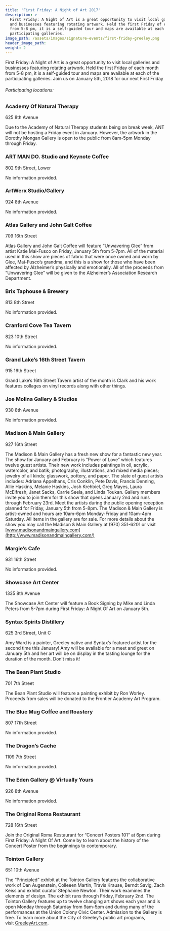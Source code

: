 ```yaml
---
title: 'First Friday: A Night of Art 2017'
description: >-
  First Friday: A Night of Art is a great opportunity to visit local galleries
  and businesses featuring rotating artwork. Held the first Friday of each month
  from 5-8 pm, it is a self-guided tour and maps are available at each of the
  participating galleries.
image_path: /assets/images/signature-events/first-friday-greeley.png
header_image_path:
weight: 2
---
```



First Friday: A Night of Art is a great opportunity to visit local galleries and businesses featuring rotating artwork. Held the first Friday of each month from 5-8 pm, it is a self-guided tour and maps are available at each of the participating galleries. Join us on January 5th, 2018 for our next First Friday

###### *Participating locations:*

### Academy Of Natural Therapy

625 8th Avenue

Due to the Academy of Natural Therapy students being on break week, ANT will not be hosting a Friday event in January. However, the artwork in the Dorothy Mongan Gallery is open to the public from 8am-5pm Monday through Friday.

### ART MAN DO. Studio and Keynote Coffee

802 9th Street, Lower

No information provided.

### ArtWerx Studio/Gallery

924 8th Avenue

No information provided.

### Atlas Gallery and John Galt Coffee

709 16th Street

Atlas Gallery and John Galt Coffee will feature “Unwavering Glee” from artist Katie Mai-Fusco on Friday, January 5th from 5-7pm. All of the material used in this show are pieces of fabric that were once owned and worn by Glee, Mai-Fusco’s grandma, and this is a show for those who have been affected by Alzheimer’s physically and emotionally. All of the proceeds from “Unwavering Glee” will be given to the Alzheimer’s Association Research Department.

### Brix Taphouse & Brewery

813 8th Street

No information provided.

### Cranford Cove Tea Tavern

823 10th Street

No information provided.

### Grand Lake’s 16th Street Tavern

915 16th Street

Grand Lake’s 16th Street Tavern artist of the month is Clark and his work features collages on vinyl records along with other things.

### Joe Molina Gallery & Studios

930 8th Avenue

No information provided.

### Madison & Main Gallery

927 16th Street

The Madison & Main Gallery has a fresh new show for a fantastic new year. The show for January and February is “Power of Love” which features twelve guest artists. Their new work includes paintings in oil, acrylic, watercolor, and batik; photography, illustrations, and mixed media pieces; jewelry of all kinds; glasswork, pottery, and paper. The slate of guest artists includes: Adriana Appelhans, Cris Conklin, Pete Davis, Francis Denning, Allie Haskins, Melanie Haskins, Josh Krehbiel, Greg Mayes, Laura McElfresh, Janet Sacks, Carrie Seela, and Linda Toukan. Gallery members invite you to join them for this show that opens January 2nd and runs through February 23rd. Meet the artists during the public opening reception planned for Friday, January 5th from 5-8pm. The Madison & Main Gallery is artist-owned and hours are 10am-6pm Monday-Friday and 10am-4pm Saturday. All items in the gallery are for sale. For more details about the show you may call the Madison & Main Gallery at (970) 351-6201 or visit [www.madisonandmaingallery.com](http://www.madisonandmaingallery.com/)

### Margie’s Cafe

931 16th Street

No information provided.

### Showcase Art Center

1335 8th Avenue

The Showcase Art Center will feature a Book Signing by Mike and Linda Peters from 5-7pm during First Friday: A Night Of Art on January 5th.

### Syntax Spirits Distillery

625 3rd Street, Unit C

Amy Ward is a painter, Greeley native and Syntax’s featured artist for the second time this January! Amy will be available for a meet and greet on January 5th and her art will be on display in the tasting lounge for the duration of the month. Don’t miss it!

### The Bean Plant Studio

701 7th Street

The Bean Plant Studio will feature a painting exhibit by Ron Worley. Proceeds from sales will be donated to the Frontier Academy Art Program.

### The Blue Mug Coffee and Roastery

807 17th Street

No information provided.

### The Dragon’s Cache

1109 7th Street

No information provided.

### The Eden Gallery @ Virtually Yours

926 8th Avenue

No information provided.

### The Original Roma Restaurant

728 16th Street

Join the Original Roma Restaurant for “Concert Posters 101” at 6pm during First Friday: A Night Of Art. Come by to learn about the history of the Concert Poster from the beginnings to contemporary.

### Tointon Gallery

651 10th Avenue

The “Principled” exhibit at the Tointon Gallery features the collaborative work of Dan Augenstein, Colleeen Martin, Travis Krause, Berndt Savig, Zach Keiss and exhibit curator Stephanie Newton. Their work examines the elements of design. The exhibit runs through Friday, February 2nd. The Tointon Gallery features up to twelve changing art shows each year and is open Monday through Saturday from 9am-5pm and during many of the performances at the Union Colony Civic Center. Admission to the Gallery is free. To learn more about the City of Greeley’s public art programs, visit&nbsp;[GreeleyArt.com](http://greeleyart.com/).
